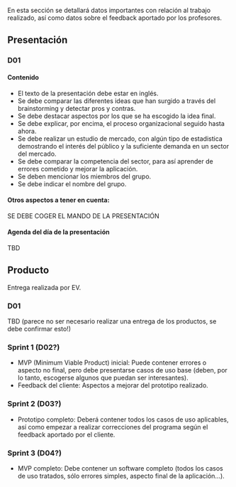 En esta sección se detallará datos importantes con relación al trabajo realizado, así como datos sobre el feedback aportado por los profesores.

## Presentación
### D01
#### Contenido
* El texto de la presentación debe estar en inglés.
* Se debe comparar las diferentes ideas que han surgido a través del brainstorming y detectar pros y contras.
* Se debe destacar aspectos por los que se ha escogido la idea final.
* Se debe explicar, por encima, el proceso organizacional seguido hasta ahora.
* Se debe realizar un estudio de mercado, con algún tipo de estadistica demostrando el interés del público y la suficiente demanda en un sector del mercado.
* Se debe comparar la competencia del sector, para así aprender de errores cometido y mejorar la aplicación.
* Se deben mencionar los miembros del grupo.
* Se debe indicar el nombre del grupo.

#### Otros aspectos a tener en cuenta:
SE DEBE COGER EL MANDO DE LA PRESENTACIÓN

#### Agenda del día de la presentación
TBD

## Producto
Entrega realizada por EV.
### D01
TBD (parece no ser necesario realizar una entrega de los productos, se debe confirmar esto!)

### Sprint 1 (D02?)
* MVP (Minimum Viable Product) inicial: Puede contener errores o aspecto no final, pero debe presentarse casos de uso base (deben, por lo tanto, escogerse algunos que puedan ser interesantes).
* Feedback del cliente: Aspectos a mejorar del prototipo realizado.

### Sprint 2 (D03?)
* Prototipo completo: Deberá contener todos los casos de uso aplicables, así como empezar a realizar correcciones del programa según el feedback aportado por el cliente.

### Sprint 3 (D04?)
* MVP completo: Debe contener un software completo (todos los casos de uso tratados, sólo errores simples, aspecto final de la aplicación...).

